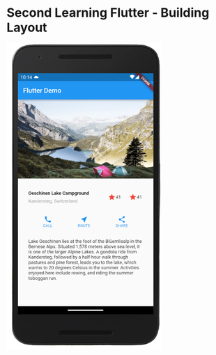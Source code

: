 # Second Learning Flutter - Building Layout 



![ezcv logo](https://github.com/cin181920/Day-2--Learning-Flutter---Building-Layout/blob/main/output.png)


